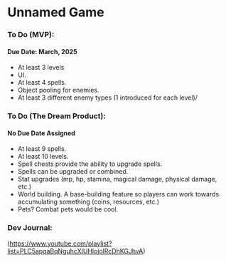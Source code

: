 # Unnamed Game
### To Do (MVP):
#### Due Date: March, 2025
- At least 3 levels
- UI.
- At least 4 spells.
- Object pooling for enemies.
- At least 3 different enemy types (1 introduced for each level)/

### To Do (The Dream Product):
#### No Due Date Assigned
- At least 9 spells.
- At least 10 levels.
- Spell chests provide the ability to upgrade spells.
- Spells can be upgraded or combined.
- Stat upgrades (mp, hp, stamina, magical damage, physical damage, etc.)
- World building. A base-building feature so players can work towards accumulating something (coins, resources, etc.)
- Pets? Combat pets would be cool.

### Dev Journal:
(https://www.youtube.com/playlist?list=PLC5apqaBqNguhcXIUHlojolRcDhKGJhvA)
